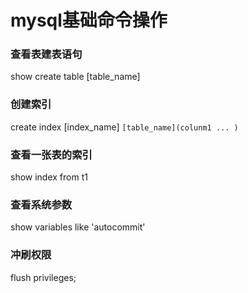 # mysql基础命令操作

### 查看表建表语句

show create table [table_name]

### 创建索引

create index [index_name] ```[table_name](colunm1 ... )```

### 查看一张表的索引

show index from t1

### 查看系统参数

show variables like 'autocommit'

### 冲刷权限

flush privileges;